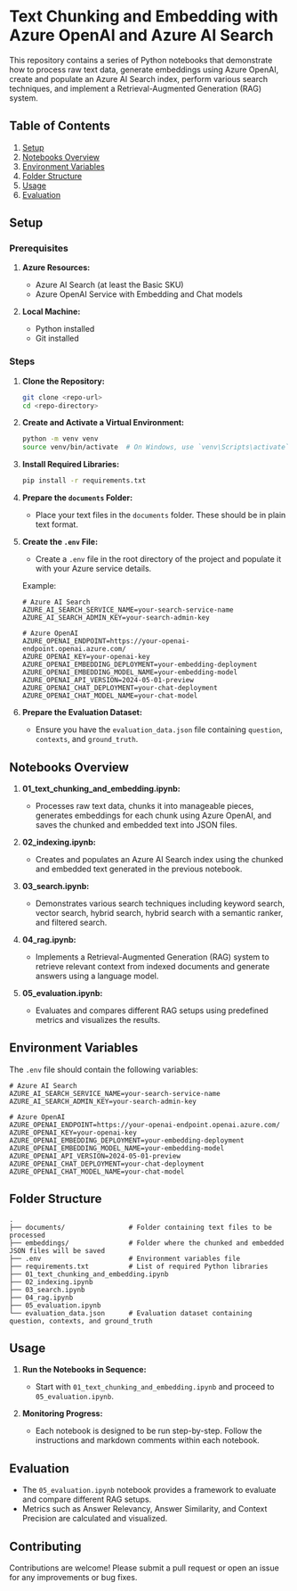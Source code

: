 # Text Chunking and Embedding with Azure OpenAI and Azure AI Search  
   
This repository contains a series of Python notebooks that demonstrate how to process raw text data, generate embeddings using Azure OpenAI, create and populate an Azure AI Search index, perform various search techniques, and implement a Retrieval-Augmented Generation (RAG) system.  
   
## Table of Contents  
1. [Setup](#setup)  
2. [Notebooks Overview](#notebooks-overview)  
3. [Environment Variables](#environment-variables)  
4. [Folder Structure](#folder-structure)  
5. [Usage](#usage)  
6. [Evaluation](#evaluation)  
   
## Setup  
   
### Prerequisites  
1. **Azure Resources:**  
   - Azure AI Search (at least the Basic SKU)  
   - Azure OpenAI Service with Embedding and Chat models  
   
2. **Local Machine:**  
   - Python installed  
   - Git installed  
   
### Steps  
1. **Clone the Repository:**  
   ```bash  
   git clone <repo-url>  
   cd <repo-directory>  
   ```  
   
2. **Create and Activate a Virtual Environment:**  
   ```bash  
   python -m venv venv  
   source venv/bin/activate  # On Windows, use `venv\Scripts\activate`  
   ```  
   
3. **Install Required Libraries:**  
   ```bash  
   pip install -r requirements.txt  
   ```  
   
4. **Prepare the `documents` Folder:**  
   - Place your text files in the `documents` folder. These should be in plain text format.  
   
5. **Create the `.env` File:**  
   - Create a `.env` file in the root directory of the project and populate it with your Azure service details.  
  
   Example:  
   ```plaintext  
   # Azure AI Search  
   AZURE_AI_SEARCH_SERVICE_NAME=your-search-service-name  
   AZURE_AI_SEARCH_ADMIN_KEY=your-search-admin-key  
  
   # Azure OpenAI  
   AZURE_OPENAI_ENDPOINT=https://your-openai-endpoint.openai.azure.com/  
   AZURE_OPENAI_KEY=your-openai-key  
   AZURE_OPENAI_EMBEDDING_DEPLOYMENT=your-embedding-deployment  
   AZURE_OPENAI_EMBEDDING_MODEL_NAME=your-embedding-model  
   AZURE_OPENAI_API_VERSION=2024-05-01-preview  
   AZURE_OPENAI_CHAT_DEPLOYMENT=your-chat-deployment  
   AZURE_OPENAI_CHAT_MODEL_NAME=your-chat-model  
   ```  
   
6. **Prepare the Evaluation Dataset:**  
   - Ensure you have the `evaluation_data.json` file containing `question`, `contexts`, and `ground_truth`.  
   
## Notebooks Overview  
   
1. **01_text_chunking_and_embedding.ipynb:**  
   - Processes raw text data, chunks it into manageable pieces, generates embeddings for each chunk using Azure OpenAI, and saves the chunked and embedded text into JSON files.  
   
2. **02_indexing.ipynb:**  
   - Creates and populates an Azure AI Search index using the chunked and embedded text generated in the previous notebook.  
   
3. **03_search.ipynb:**  
   - Demonstrates various search techniques including keyword search, vector search, hybrid search, hybrid search with a semantic ranker, and filtered search.  
   
4. **04_rag.ipynb:**  
   - Implements a Retrieval-Augmented Generation (RAG) system to retrieve relevant context from indexed documents and generate answers using a language model.  
   
5. **05_evaluation.ipynb:**  
   - Evaluates and compares different RAG setups using predefined metrics and visualizes the results.  
   
## Environment Variables  
   
The `.env` file should contain the following variables:  
   
```plaintext  
# Azure AI Search  
AZURE_AI_SEARCH_SERVICE_NAME=your-search-service-name  
AZURE_AI_SEARCH_ADMIN_KEY=your-search-admin-key  
   
# Azure OpenAI  
AZURE_OPENAI_ENDPOINT=https://your-openai-endpoint.openai.azure.com/  
AZURE_OPENAI_KEY=your-openai-key  
AZURE_OPENAI_EMBEDDING_DEPLOYMENT=your-embedding-deployment  
AZURE_OPENAI_EMBEDDING_MODEL_NAME=your-embedding-model  
AZURE_OPENAI_API_VERSION=2024-05-01-preview  
AZURE_OPENAI_CHAT_DEPLOYMENT=your-chat-deployment  
AZURE_OPENAI_CHAT_MODEL_NAME=your-chat-model  
```  
   
## Folder Structure  
   
```plaintext  
.  
├── documents/                # Folder containing text files to be processed  
├── embeddings/               # Folder where the chunked and embedded JSON files will be saved  
├── .env                      # Environment variables file  
├── requirements.txt          # List of required Python libraries  
├── 01_text_chunking_and_embedding.ipynb  
├── 02_indexing.ipynb  
├── 03_search.ipynb  
├── 04_rag.ipynb  
├── 05_evaluation.ipynb  
└── evaluation_data.json      # Evaluation dataset containing question, contexts, and ground_truth  
```  
   
## Usage  
   
1. **Run the Notebooks in Sequence:**  
   - Start with `01_text_chunking_and_embedding.ipynb` and proceed to `05_evaluation.ipynb`.  
   
2. **Monitoring Progress:**  
   - Each notebook is designed to be run step-by-step. Follow the instructions and markdown comments within each notebook.  
   
## Evaluation  
   
- The `05_evaluation.ipynb` notebook provides a framework to evaluate and compare different RAG setups.  
- Metrics such as Answer Relevancy, Answer Similarity, and Context Precision are calculated and visualized.  
   
## Contributing  
   
Contributions are welcome! Please submit a pull request or open an issue for any improvements or bug fixes.  
